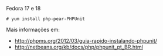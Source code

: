 Fedora 17 e 18

	# yum install php-pear-PHPUnit

Mais informações em:

* http://phpms.org/2012/03/guia-rapido-instalando-phpunit/
* http://netbeans.org/kb/docs/php/phpunit_pt_BR.html
